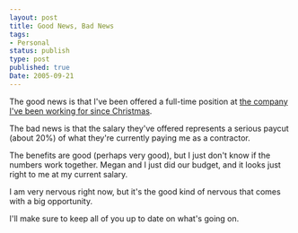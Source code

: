 ```yaml
---
layout: post
title: Good News, Bad News
tags:
- Personal
status: publish
type: post
published: true
Date: 2005-09-21
---
```

The good news is that I've been offered a full-time position at [the company I've been working for since Christmas](http://www.dominion-medical.com/).

The bad news is that the salary they've offered represents a serious paycut (about 20%) of what they're currently paying me as a contractor.

The benefits are good (perhaps very good), but I just don't know if the numbers work together.  Megan and I just did our budget, and it looks just right to me at my current salary.

I am very nervous right now, but it's the good kind of nervous that comes with a big opportunity.

I'll make sure to keep all of you up to date on what's going on.
